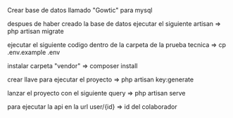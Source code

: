 Crear base de datos llamado "Gowtic" para mysql

despues de haber creado la base de datos ejecutar el siguiente artisan =>
php artisan migrate

ejecutar el siguiente codigo dentro de la carpeta de la prueba tecnica =>
cp .env.example .env

instalar carpeta "vendor" =>
composer install

crear llave para ejecutar el proyecto =>
php artisan key:generate

lanzar el proyecto con el siguiente query =>
php artisan serve

para ejecutar la api en la url user/{id} => id del colaborador 
